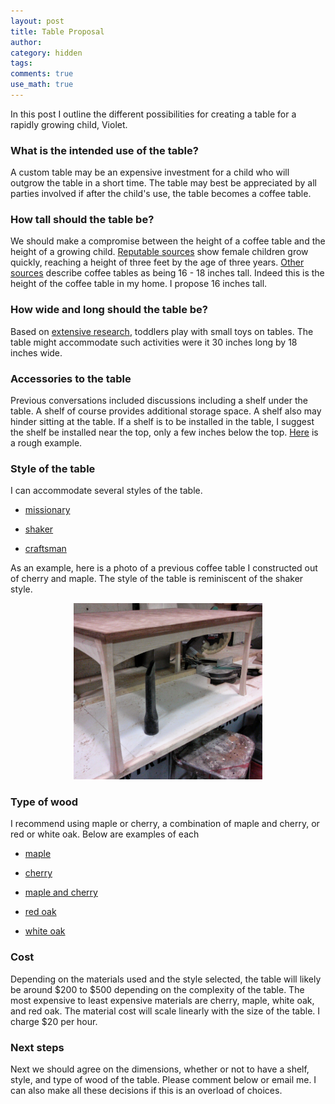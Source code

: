 ```yaml
---
layout: post
title: Table Proposal
author:
category: hidden
tags: 
comments: true
use_math: true
---
```


In this post I outline the different possibilities for creating a table for
a rapidly growing child, Violet.

### What is the intended use of the table?

A custom table may be an expensive investment for a child who will outgrow the
table in a short time. The table may best be appreciated by all parties
involved if after the child's use, the table becomes a coffee table. 

### How tall should the table be?

We should make a compromise between the height of a coffee table and the height
of a growing child. [Reputable
sources](http://www.chartsgraphsdiagrams.com/HealthCharts/height-2-20-girls.html)
show female children grow quickly, reaching a height of three feet by the age
of three years. [Other
sources](http://freshome.com/2012/11/07/10-easy-tips-to-picking-the-perfect-coffee-table/)
describe coffee tables as being 16 - 18 inches tall. Indeed this is the height
of the coffee table in my home. I propose 16 inches tall.

### How wide and long should the table be?

Based on [extensive
research](https://www.google.com/search?q=toddler+tables&biw=1366&bih=657&source=lnms&tbm=isch&sa=X&ved=0CAcQ_AUoAmoVChMIpqKXkruYxwIVAxWSCh3zGQcq#imgrc=lILQw_ShUXPgkM%3A),
toddlers play with small toys on tables. The table might accommodate such
activities were it 30 inches long by 18 inches wide.

### Accessories to the table

Previous conversations included discussions including a shelf under the table.
A shelf of course provides additional storage space. A shelf also may hinder
sitting at the table. If a shelf is to be installed in the table, I suggest the
shelf be installed near the top, only a few inches below the top.
[Here](http://st.houzz.com/fimgs/6ad1778304f095a9_3103-w251-h251-b1-p10--rustic-coffee-tables.jpg)
is a rough example.

### Style of the table

I can accommodate several styles of the table. 

+ [missionary](http://www.jlfurniture.com/Gallery3/mission_coffee/a-c_coffee.jpg)

+ [shaker](http://www.williamlaberge.com/wp-content/uploads/2012/09/ShakerCoffeetableSCT.jpg)

+ [craftsman](http://images.custommade.com/zcSnxPpwlAbkY3d4n0dlnmEqbvM=/custommade-photosets/24622/24622.142878.jpg)

As an example, here is a photo of a previous coffee table I constructed out of
cherry and maple. The style of the table is reminiscent of the shaker style.

<div align="center">

  <img src="/images/2015-08-07/table.jpg"
      style="width: 60%"/>

</div>

### Type of wood

I recommend using maple or cherry, a combination of maple and cherry, or red or
white oak. Below are examples of each

+ [maple](http://www.robinsonwoodworking.com/uploads/2/6/0/8/26086855/1167322_orig.jpg)

+ [cherry](http://www.terrafirmadesignnw.com/sites/default/files/styles/gallery_full/public/gallery/Floating%20top%20coffee%20table%20in%20cherry.jpg?itok=s9TVuTno)

+ [maple and cherry](http://images.custommade.com/_AARra7M4hrSyECxeqoVgUGOeWg=/custommade-photosets/1464/1464.50534.jpg)

+ [red oak](http://ldmbiz.com/yahoo_site_admin/assets/images/small_amyk_13.15572608_std.jpg)

+ [white oak](http://www.yourpricefurniture.com/ekmps/shops/ypfurn/images/cirencester-american-white-oak-coffee-table-2543-p.jpg)

### Cost

Depending on the materials used and the style selected, the table will likely
be around $200 to $500 depending on the complexity of the table. The most
expensive to least expensive materials are cherry, maple, white oak, and red
oak. The material cost will scale linearly with the size of the table. I charge
$20 per hour.

### Next steps

Next we should agree on the dimensions, whether or not to have a shelf, style,
and type of wood of the table.  Please comment below or email me. I can also
make all these decisions if this is an overload of choices.

